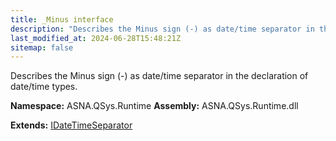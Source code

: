 ```yaml
---
title: _Minus interface
description: "Describes the Minus sign (-) as date/time separator in the declaration of date/time types. "
last_modified_at: 2024-06-28T15:48:21Z
sitemap: false
---
```


Describes the Minus sign (-) as date/time separator in the declaration of date/time types.

**Namespace:** ASNA.QSys.Runtime
**Assembly:** ASNA.QSys.Runtime.dll

**Extends:** [IDateTimeSeparator](/reference/runtime/qsys-runtime/i-date-time-separator.html)
<br>
<br>
